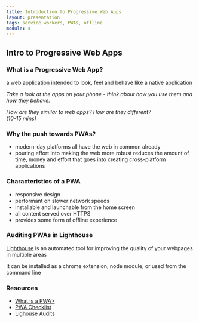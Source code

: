 ```yaml
---
title: Introduction to Progressive Web Apps
layout: presentation
tags: service workers, PWAs, offline
module: 4
---
```


<section>
  <h2>Intro to Progressive Web Apps</h2>
</section>

<section>
  <section>
    <h3>What is a Progressive Web App?</h3>
  </section>
  <section>
    <p>a web application intended to look, feel and behave like a native application</p>
  </section>
  <section>

  <p><i>Take a look at the apps on your phone - think about how you use them and how they behave.</i></p>

  <p><i>How are they similar to web apps? How are they different? <br />(10-15 mins)</i></p>
  </section>
</section>

<section>
  <h3>Why the push towards PWAs?</h3>
  <ul>
    <li>modern-day platforms all have the web in common already</li>
    <li>pouring effort into making the web more robust reduces the amount of time, money and effort that goes into creating cross-platform applications</li>
  </ul>
</section>

<section>
  <h3>Characteristics of a PWA</h3>
  <ul>
    <li>responsive design</li>
    <li>performant on slower network speeds</li>
    <li>installable and launchable from the home screen</li>
    <li>all content served over HTTPS</li>
    <li>provides some form of offline experience</li>
  </ul>
</section>

<section>
  <h3>Auditing PWAs in Lighthouse</h3>
  <p><a href="https://developers.google.com/web/tools/lighthouse/">Lighthouse</a> is an automated tool for improving the quality of your webpages in multiple areas<p>
  <p>It can be installed as a chrome extension, node module, or used from the command line</p>
</section>

<section>
  <h3>Resources</h3>
  <ul>
    <li><a href="http://blog.ionic.io/what-is-a-progressive-web-app/">What is a PWA></a></li>
    <li><a href="https://developers.google.com/web/progressive-web-apps/checklist">PWA Checklist</a></li>
    <li><a href="https://developers.google.com/web/tools/lighthouse/">Lighouse Audits</a></li>
  </ul>
</section>